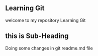 ## Learning Git
welcome to my repository Learning Git
## this is Sub-Heading 
Doing some changes in git readme.md file
